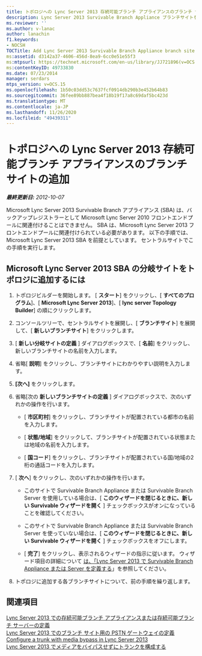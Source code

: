 ```yaml
---
title: トポロジへの Lync Server 2013 存続可能ブランチ アプライアンスのブランチ サイトの追加
description: Lync Server 2013 Survivable Branch Appliance ブランチサイトをトポロジに追加します。
ms.reviewer: ''
ms.author: v-lanac
author: lanachin
f1.keywords:
- NOCSH
TOCTitle: Add Lync Server 2013 Survivable Branch Appliance branch site to your topology
ms:assetid: d3142a37-4606-456d-8ea9-6cc0e51e55f3
ms:mtpsurl: https://technet.microsoft.com/en-us/library/JJ721896(v=OCS.15)
ms:contentKeyID: 49733830
ms.date: 07/23/2014
manager: serdars
mtps_version: v=OCS.15
ms.openlocfilehash: 1b50c03dd53c7637fcf0914db290b3e452b64b83
ms.sourcegitcommit: 36fee89bb887bea4f18b19f17a8c69daf5bc423d
ms.translationtype: MT
ms.contentlocale: ja-JP
ms.lasthandoff: 11/26/2020
ms.locfileid: "49439311"
---
```

# <a name="add-lync-server-2013-survivable-branch-appliance-branch-site-to-your-topology"></a>トポロジへの Lync Server 2013 存続可能ブランチ アプライアンスのブランチ サイトの追加

<div data-xmlns="http://www.w3.org/1999/xhtml">

<div class="topic" data-xmlns="http://www.w3.org/1999/xhtml" data-msxsl="urn:schemas-microsoft-com:xslt" data-cs="https://msdn.microsoft.com/">

<div data-asp="https://msdn2.microsoft.com/asp">



</div>

<div id="mainSection">

<div id="mainBody">

<span> </span>

_**最終更新日:** 2012-10-07_

Microsoft Lync Server 2013 Survivable Branch アプライアンス (SBA) は、バックアップレジストラーとして Microsoft Lync Server 2010 フロントエンドプールに関連付けることはできません。 SBA は、Microsoft Lync Server 2013 フロントエンドプールに関連付けられている必要があります。 以下の手順では、Microsoft Lync Server 2013 SBA を前提としています。 セントラルサイトでこの手順を実行します。

<div>

## <a name="to-add-branch-sites-with-microsoft-lync-server-2013-sba-to-your-topology"></a>Microsoft Lync Server 2013 SBA の分岐サイトをトポロジに追加するには

1.  トポロジビルダーを開始します。 [ **スタート**] をクリックし、[ **すべてのプログラム**]、[ **Microsoft Lync Server 2013**]、[ **lync server Topology Builder**] の順にクリックします。

2.  コンソールツリーで、セントラルサイトを展開し、[ **ブランチサイト**] を展開して、[ **新しいブランチサイト**] をクリックします。

3.  [ **新しい分岐サイトの定義** ] ダイアログボックスで、[ **名前**] をクリックし、新しいブランチサイトの名前を入力します。

4.  省略[ **説明**] をクリックし、ブランチサイトにわかりやすい説明を入力します。

5.  **[次へ]** をクリックします。

6.  省略[次の **新しいブランチサイトの定義** ] ダイアログボックスで、次のいずれかの操作を行います。
    
      - [ **市区町村**] をクリックし、ブランチサイトが配置されている都市の名前を入力します。
    
      - [ **状態/地域**] をクリックして、ブランチサイトが配置されている状態または地域の名前を入力します。
    
      - [ **国コード**] をクリックし、ブランチサイトが配置されている国/地域の2桁の通話コードを入力します。

7.  [ **次へ**] をクリックし、次のいずれかの操作を行います。
    
      - このサイトで Survivable Branch Appliance または Survivable Branch Server を使用している場合は、[ **このウィザードを閉じるときに、新しい Survivable ウィザードを開く** ] チェックボックスがオンになっていることを確認してください。
    
      - このサイトで Survivable Branch Appliance または Survivable Branch Server を使っていない場合は、[ **このウィザードを閉じるときに、新しい Survivable ウィザードを開く** ] チェックボックスをオフにします。
    
      - [ **完了**] をクリックし、表示されるウィザードの指示に従います。 ウィザード項目の詳細について [は、「Lync Server 2013 で Survivable Branch Appliance または Server を定義する](lync-server-2013-define-a-survivable-branch-appliance-or-server.md)」を参照してください。

8.  トポロジに追加する各ブランチサイトについて、前の手順を繰り返します。

</div>

<div>

## <a name="see-also"></a>関連項目


[Lync Server 2013 での存続可能ブランチ アプライアンスまたは存続可能ブランチ サーバーの定義](lync-server-2013-define-a-survivable-branch-appliance-or-server.md)  
[Lync Server 2013 でのブランチ サイト用の PSTN ゲートウェイの定義](lync-server-2013-define-a-pstn-gateway-for-a-branch-site.md)  
[Configure a trunk with media bypass in Lync Server 2013](lync-server-2013-configure-a-trunk-with-media-bypass.md)  
[Lync Server 2013 でメディアをバイパスせずにトランクを構成する](lync-server-2013-configure-a-trunk-without-media-bypass.md)  
  

</div>

</div>

<span> </span>

</div>

</div>

</div>

